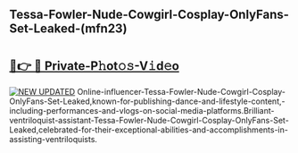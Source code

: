 ## Tessa-Fowler-Nude-Cowgirl-Cosplay-OnlyFans-Set-Leaked-(mfn23)


# <h2><a href="https://mediaupload.pro?-19M">🔗👉 🔴 Private-P𝚑ot𝚘𝚜-V𝚒d𝚎o</a></h2>

[![NEW UPDATED](https://i.imgur.com/0qMVB7G.gif)](https://mediaupload.pro?-19M)
Online-influencer-Tessa-Fowler-Nude-Cowgirl-Cosplay-OnlyFans-Set-Leaked,known-for-publishing-dance-and-lifestyle-content,-including-performances-and-vlogs-on-social-media-platforms.Brilliant-ventriloquist-assistant-Tessa-Fowler-Nude-Cowgirl-Cosplay-OnlyFans-Set-Leaked,celebrated-for-their-exceptional-abilities-and-accomplishments-in-assisting-ventriloquists.  